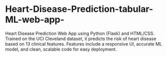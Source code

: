 # Heart-Disease-Prediction-tabular-ML-web-app-
Heart Disease Prediction Web App using Python (Flask) and HTML/CSS. Trained on the UCI Cleveland dataset, it predicts the risk of heart disease based on 13 clinical features. Features include a responsive UI, accurate ML model, and clean, scalable code for easy deployment.
